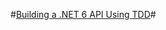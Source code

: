 #[Building a .NET 6 API Using TDD](https://www.youtube.com/watch?v=ULJ3UEezisw&ab_channel=WesDoyle)#
